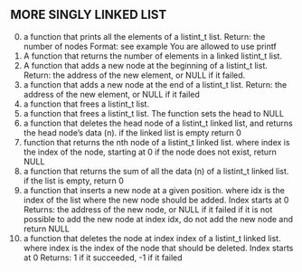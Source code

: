 ## MORE SINGLY LINKED LIST

0. a function that prints all the elements of a listint_t list.
Return: the number of nodes
Format: see example
You are allowed to use printf
1. A function that returns the number of elements in a linked listint_t list.
2. A function that adds a new node at the beginning of a listint_t list.
Return: the address of the new element, or NULL if it failed.
3. a function that adds a new node at the end of a listint_t list.
Return: the address of the new element, or NULL if it failed
4. a function that frees a listint_t list.
5.  a function that frees a listint_t list.
The function sets the head to NULL
6. a function that deletes the head node of a listint_t linked list, and returns the head node’s data (n).
if the linked list is empty return 0
7. function that returns the nth node of a listint_t linked list.
where index is the index of the node, starting at 0
if the node does not exist, return NULL
8. a function that returns the sum of all the data (n) of a listint_t linked list.
if the list is empty, return 0
9. a function that inserts a new node at a given position.
where idx is the index of the list where the new node should be added. Index starts at 0
Returns: the address of the new node, or NULL if it failed
if it is not possible to add the new node at index idx, do not add the new node and return NULL
10. a function that deletes the node at index index of a listint_t linked list.
where index is the index of the node that should be deleted. Index starts at 0
Returns: 1 if it succeeded, -1 if it failed